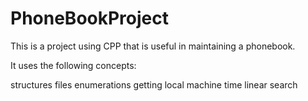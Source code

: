 # PhoneBookProject
This is a project using CPP that is useful in maintaining a phonebook.

It uses the following concepts:

structures
files
enumerations
getting local machine time
linear search
